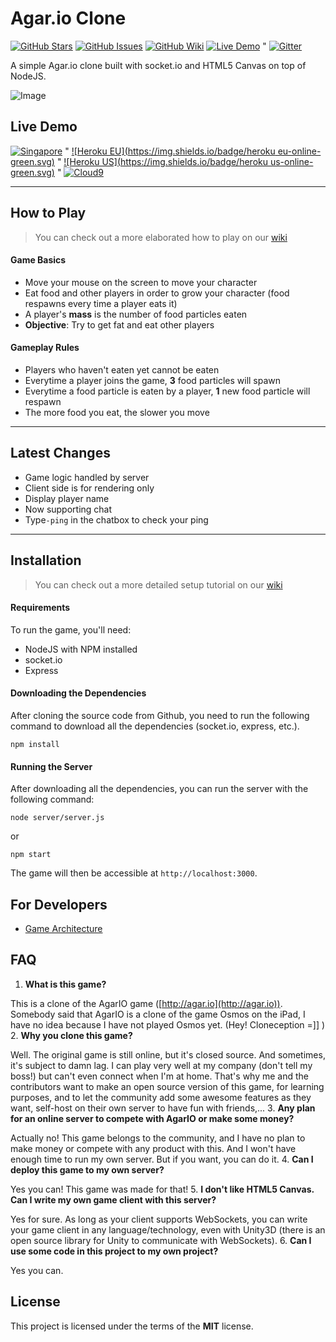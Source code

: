 Agar.io Clone
=============

[![GitHub Stars](https://img.shields.io/github/stars/huytd/agar.io-clone.svg)](https://github.com/huytd/agar.io-clone/stargazers)
[![GitHub Issues](https://img.shields.io/github/issues/huytd/agar.io-clone.svg)](https://github.com/huytd/agar.io-clone/issues)
[![GitHub Wiki](https://img.shields.io/badge/project-wiki-ff69b4.svg)](https://github.com/huytd/agar.io-clone/wiki/Home)
[![Live Demo](https://img.shields.io/badge/demo-online-green.svg)](#live-demo) "
[![Gitter](https://badges.gitter.im/Join%20Chat.svg)](https://gitter.im/huytd/agar.io-clone?utm_source=badge&utm_medium=badge&utm_campaign=pr-badge&utm_content=badge)

A simple Agar.io clone built with socket.io and HTML5 Canvas on top of NodeJS.

![Image](http://i.imgur.com/igXo4xh.jpg)

## Live Demo
[![Singapore](https://img.shields.io/badge/singapore-offline-red.svg)](http://codedaily.vn:3000/) "
[![Heroku EU](https://img.shields.io/badge/heroku eu-online-green.svg)](https://agar-clone.herokuapp.com/) "
[![Heroku US](https://img.shields.io/badge/heroku us-online-green.svg)](https://agar-clone-us.herokuapp.com/) "
[![Cloud9](https://img.shields.io/badge/cloud9-online-green.svg)](https://agar-io-clone-d3vont3ch.c9.io/)

---

## How to Play
>You can check out a more elaborated how to play on our [wiki](https://github.com/huytd/agar.io-clone/wiki/How-to-Play)

#### Game Basics
- Move your mouse on the screen to move your character
- Eat food and other players in order to grow your character (food respawns every time a player eats it)
- A player's **mass** is the number of food particles eaten
- **Objective**: Try to get fat and eat other players

#### Gameplay Rules
- Players who haven't eaten yet cannot be eaten
- Everytime a player joins the game, **3** food particles will spawn
- Everytime a food particle is eaten by a player, **1** new food particle will respawn
- The more food you eat, the slower you move

---

## Latest Changes
- Game logic handled by server
- Client side is for rendering only
- Display player name
- Now supporting chat 
- Type`-ping` in the chatbox to check your ping

---

## Installation
>You can check out a more detailed setup tutorial on our [wiki](https://github.com/huytd/agar.io-clone/wiki/Setup)

#### Requirements
To run the game, you'll need: 
- NodeJS with NPM installed
- socket.io 
- Express


#### Downloading the Dependencies
After cloning the source code from Github, you need to run the following command to download all the dependencies (socket.io, express, etc.).

```
npm install
```

#### Running the Server
After downloading all the dependencies, you can run the server with the following command:

```
node server/server.js
```

or

```
npm start
```

The game will then be accessible at `http://localhost:3000`.

## For Developers
- [Game Architecture](https://github.com/huytd/agar.io-clone/wiki/Game-Architecture)

## FAQ
1. **What is this game?**

  This is a clone of the AgarIO game ([http://agar.io](http://agar.io)). Somebody said that AgarIO is a clone of the game Osmos on the iPad, I have no idea because I have not played Osmos yet. (Hey! Cloneception =]] )
2. **Why you clone this game?**

  Well. The original game is still online, but it's closed source. And sometimes, it's subject to damn lag. I can play very well at my company (don't tell my boss!) but can't even connect when I'm at home. That's why me and the contributors want to make an open source version of this game, for learning purposes, and to let the community add some awesome features as they want, self-host on their own server to have fun with friends,...
3. **Any plan for an online server to compete with AgarIO or make some money?**

  Actually no! This game belongs to the community, and I have no plan to make money or compete with any product with this. And I won't have enough time to run my own server. But if you want, you can do it.
4. **Can I deploy this game to my own server?**

  Yes you can! This game was made for that!
5. **I don't like HTML5 Canvas. Can I write my own game client with this server?**

  Yes for sure. As long as your client supports WebSockets, you can write your game client in any language/technology, even with Unity3D (there is an open source library for Unity to communicate with WebSockets).
6. **Can I use some code in this project to my own project?**

  Yes you can.

## License
This project is licensed under the terms of the **MIT** license.
